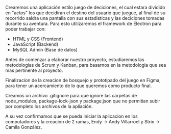 Crearemos una aplicación estilo juego de deciciones, el cual estara dividido en "actos" los que decidiran el destino del usuario que juegue, al final de su recorrido saldra una pantalla con sus estadisticas y las deciciones tomadas durante su aventura. Para esto utilizaremos el framework de Electron para poder trabajar con:

- HTML y CSS (Frontend)
- JavaScript (Backend)
- MySQL Admin (Base de datos)

Antes de comenzar a elaborar nuestro proyecto, estudiaremos las metodologias de Scrum y Kanban, para basarnos en la metodologia que sea mas pertinente al proyecto.

Finalizacion de la creacion de bosquejo y prototipado del juego en Figma, para tener un acercamiento de lo que queremos como producto final.

Creamos un archivo .gitignore para que ignore las carpetas de node_modules, package-lock-json y package.json que no permitian subir por completo los archivos de la apliación.

A su vez confirmamos que se pueda iniciar la aplicacion en los computadores y la creacion de 2 ramas, Endy -> Andy Villarroel y Strix -> Camila González.
